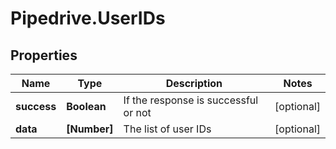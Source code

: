 # Pipedrive.UserIDs

## Properties

Name | Type | Description | Notes
------------ | ------------- | ------------- | -------------
**success** | **Boolean** | If the response is successful or not | [optional] 
**data** | **[Number]** | The list of user IDs | [optional] 


